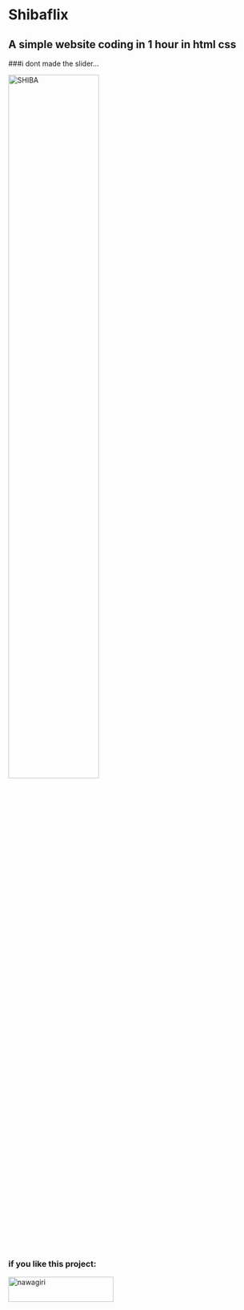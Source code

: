 # Shibaflix

## A simple website coding in 1 hour in html css

###i dont made the slider...

<img alt="SHIBA" src="https://media.giphy.com/media/exyXFri9knHjLoLObz/giphy.gif" width="60%">


<h3 align="left">if you like this project:</h3>
<p><a href="https://ko-fi.com/nawagiri"> <img align="left" src="https://cdn.ko-fi.com/cdn/kofi3.png?v=3" height="50" width="210" alt="nawagiri" /></a></p><br><br>
